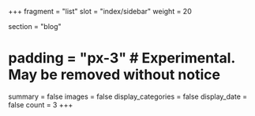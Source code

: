 +++
fragment = "list"
slot = "index/sidebar"
weight = 20

section = "blog"
# padding = "px-3" # Experimental. May be removed without notice
summary = false
images = false
display_categories = false
display_date = false
count = 3
+++
